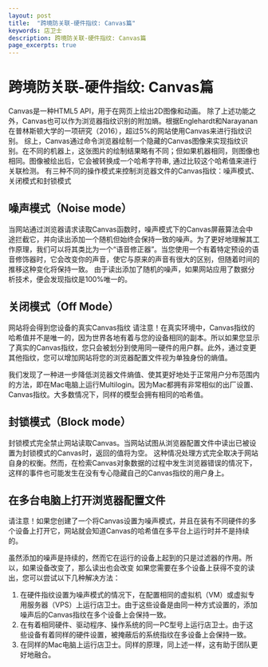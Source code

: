 ```yaml
---
layout: post
title:  "跨境防关联-硬件指纹: Canvas篇"
keywords: 店卫士
description: 跨境防关联-硬件指纹: Canvas篇 
page_excerpts: true
---
```

# 跨境防关联-硬件指纹: Canvas篇
Canvas是一种HTML5 API，用于在网页上绘出2D图像和动画。
除了上述功能之外，Canvas也可以作为浏览器指纹识别的附加熵。根据Englehardt和Narayanan在普林斯顿大学的一项研究（2016），超过5%的网站使用Canvas来进行指纹识别。
综上，Canvas通过命令浏览器绘制一个隐藏的Canvas图像来实现指纹识别。在不同的机器上，这张图片的绘制结果略有不同；但如果机器相同，则图像也相同。图像被绘出后，它会被转换成一个哈希字符串, 通过比较这个哈希值来进行关联检测。
有三种不同的操作模式来控制浏览器文件的Canvas指纹：噪声模式、关闭模式和封锁模式
## 噪声模式（Noise mode）
当网站通过浏览器请求读取Canvas函数时，噪声模式下的Canvas屏蔽算法会中途拦截它，并向读出添加一个随机但始终会保持一致的噪声。为了更好地理解其工作原理，我们可以将其类比为一个“语音修正器”。当您使用一个有着特定预设的语音修饰器时，它会改变你的声音，使它与原来的声音有很大的区别，但随着时间的推移这种变化将保持一致。
由于读出添加了随机的噪声，如果网站应用了数据分析技术，便会发现指纹是100%唯一的。
## 关闭模式（Off Mode）
网站将会得到您设备的真实Canvas指纹
请注意！在真实环境中，Canvas指纹的哈希值并不是唯一的，因为世界各地有着与您的设备相同的副本。所以如果您显示了真实的Canvas指纹，您只会被划分到使用同一硬件的用户群。此外，通过变更其他指纹，您可以增加网站将您的浏览器配置文件视为单独身份的熵值。

我们发现了一种进一步降低浏览器文件熵值、使其更好地处于正常用户分布范围内的方法，即在Mac电脑上运行Multilogin。因为Mac都拥有非常相似的出厂设置、Canvas指纹。大多数情况下，同样的模型会拥有相同的哈希值。
## 封锁模式（Block mode）

封锁模式完全禁止网站读取Canvas。当网站试图从浏览器配置文件中读出已被设置为封锁模式的Canvas时，返回的值将为空。
这种情况处理方式完全取决于网站自身的权衡。然而，在检索Canvas对象数据的过程中发生浏览器错误的情况下，这样的事件也可能发生在没有专心隐藏自己的Canvas指纹的用户身上。
## 在多台电脑上打开浏览器配置文件
请注意！如果您创建了一个将Canvas设置为噪声模式，并且在装有不同硬件的多个设备上打开它，网站就会知道Canvas的哈希值在多平台上运行时并不是持续的。

虽然添加的噪声是持续的，然而它在运行的设备上起到的只是过滤器的作用。所以，如果设备改变了，那么读出也会改变
如果您需要在多个设备上获得不变的读出，您可以尝试以下几种解决方法：
1. 在硬件指纹设置为噪声模式的情况下，在配置相同的虚拟机（VM）或虚拟专用服务器（VPS）上运行店卫士。由于这些设备是由同一种方式设置的，添加噪声后的Canvas指纹在多个设备上会保持一致。
2. 在有着相同硬件、驱动程序、操作系统的同一PC型号上运行店卫士。由于这些设备有着同样的硬件设置，被掩蔽后的系统指纹在多设备上会保持一致。
3. 在同样的Mac电脑上运行店卫士。同样的原理，同上述一样，这有助于团队更好地融合。
